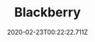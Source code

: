 ---
templateKey: blog-post
featuredpost: false
date: 2020-02-23T00:22:22.711Z
title: Blackberry
description: An early-fall treat.
type: fruit
sellPrice: 20
energy: 25
health: 11
featuredimage: /img/Blackberry.png
tags:
  - fall
  - forageable
  - Fall Seeds
  - Blackberry Cobbler
  - Fall Foraging Bundle
  - jelly
  - wine
  - bushes
---